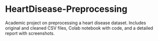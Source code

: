 # HeartDisease-Preprocessing
Academic project on preprocessing a heart disease dataset. Includes original and cleaned CSV files, Colab notebook with code, and a detailed report with screenshots.
